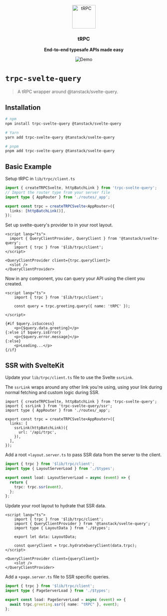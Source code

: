 <p align="center">
  <a href="https://trpc.io/"><img src="https://assets.trpc.io/icons/svgs/blue-bg-rounded.svg" alt="tRPC" height="75"/></a>
</p>

<h3 align="center">tRPC</h3>

<p align="center">
  <strong>End-to-end typesafe APIs made easy</strong>
</p>

<p align="center">
  <img src="https://assets.trpc.io/www/v10/v10-dark-landscape.gif" alt="Demo" />
</p>

# `trpc-svelte-query`

> A tRPC wrapper around @tanstack/svelte-query.

<!-- ## Documentation

Full documentation for `trpc-svelte-query` can be found [here](https://trpc.io/docs/svelte-query) -->

## Installation

```bash
# npm
npm install trpc-svelte-query @tanstack/svelte-query

# Yarn
yarn add trpc-svelte-query @tanstack/svelte-query

# pnpm
pnpm add trpc-svelte-query @tanstack/svelte-query
```

## Basic Example

Setup tRPC in `lib/trpc/client.ts`

```ts
import { createTRPCSvelte, httpBatchLink } from 'trpc-svelte-query';
// Import the router type from your server file
import type { AppRouter } from './routes/_app';

export const trpc = createTRPCSvelte<AppRouter>({
  links: [httpBatchLink()],
});
```

Set up svelte-query's provider to in your root layout.

```svelte
<script lang="ts">
  import { QueryClientProvider, QueryClient } from '@tanstack/svelte-query';
	import { trpc } from '$lib/trpc/client';
</script>

<QueryClientProvider client={trpc.queryClient}>
  <slot />
</QueryClientProvider>
```

Now in any component, you can query your API using the client you created.

```svelte
<script lang="ts">
	import { trpc } from '$lib/trpc/client';

	const query = trpc.greeting.query({ name: 'tRPC' });

</script>

{#if $query.isSuccess}
	<p>{$query.data.greeting}</p>
{:else if $query.isError}
	<p>{$query.error.message}</p>
{:else}
	<p>Loading...</p>
{/if}
```

## SSR with SvelteKit

Update your `lib/trpc/client.ts` file to use the Svelte `ssrLink`.

The `ssrLink` wraps around any other link you're using, using your link during normal fetching and custom logic
during SSR.

```svelte
import { createTRPCSvelte, httpBatchLink } from 'trpc-svelte-query';
import { ssrLink } from 'trpc-svelte-query/ssr';
import type { AppRouter } from './routes/_app';

export const trpc = createTRPCSvelte<AppRouter>({
  links: [
    ssrLink(httpBatchLink)({
      url: '/api/trpc',
    }),
  ],
});
```

Add a root `+layout.server.ts` to pass SSR data from the server to the client.

```ts
import { trpc } from '$lib/trpc/client';
import type { LayoutServerLoad } from './$types';

export const load: LayoutServerLoad = async (event) => {
  return {
    trpc: trpc.ssr(event),
  };
};
```

Update your root layout to hydrate that SSR data.

```svelte
<script lang="ts">
	import { trpc } from '$lib/trpc/client';
	import { QueryClientProvider } from '@tanstack/svelte-query';
	import type { LayoutData } from './$types';

	export let data: LayoutData;

	const queryClient = trpc.hydrateQueryClient(data.trpc);
</script>

<QueryClientProvider client={queryClient}>
	<slot />
</QueryClientProvider>
```

Add a `+page.server.ts` file to SSR specific queries.

```ts
import { trpc } from '$lib/trpc/client';
import type { PageServerLoad } from './$types';

export const load: PageServerLoad = async (event) => {
  await trpc.greeting.ssr({ name: "tRPC" }, event);
};
```
